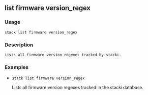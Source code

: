 ## list firmware version_regex

### Usage

`stack list firmware version_regex`

### Description


	Lists all firmware version regexes tracked by stacki.

	

### Examples

* `stack list firmware version_regex`

   Lists all firmware version regexes tracked in the stacki database.



